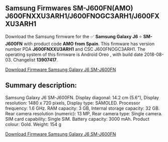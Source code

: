 <h2>Samsung Firmwares SM-J600FN(AMO) J600FNXXU3ARH1/J600FNOGC3ARH1/J600FXXU3ARH1</h2>
Download the Samsung firmware for the ✅ <strong>Samsung Galaxy J6 </strong> ⭐ <strong>SM-J600FN</strong> with product code <strong>AMO</strong> <strong> from Spain</strong>. This firmware has version number PDA <strong>J600FNXXU3ARH1</strong> and CSC J600FNOGC3ARH1. The operating system of this firmware is Android Oreo , with build date 2018-08-03. Changelist <strong>13907417</strong>.


[Download Firmware Samsung Galaxy J6 SM-J600FN](https://samfirm.shop/samsung/firmware/2)
<h2>Summary description:</h2>
<p>Samsung Galaxy J6 SM-J600FN. Display diagonal: 14.2 cm (5.6"), Display resolution: 1480 x 720 pixels, Display type: SAMOLED. Processor frequency: 1.6 GHz. RAM capacity: 3 GB, Internal storage capacity: 32 GB. Rear camera resolution (numeric): 13 MP, Rear camera type: Single camera. SIM card capability: Single SIM. Battery capacity: 3000 mAh. Product colour: Gold. Weight: 154 g</p>


[Download Firmware Samsung Galaxy J6 SM-J600FN](https://samfirm.shop/samsung/firmware/2)
